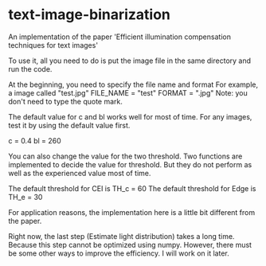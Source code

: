 # text-image-binarization
An implementation of the paper 'Efficient illumination compensation techniques for text images'

To use it, all you need to do is put the image file in
the same directory and run the code.

At the beginning, you need to specify the file name and format
For example, a image called "test.jpg"
	FILE_NAME = "test"
	FORMAT = ".jpg"
Note: you don't need to type the quote mark.

The default value for c and bl works well for most of time. 
For any images, test it by using the default value first.

c = 0.4
bl = 260

You can also change the value for the two threshold. Two functions
are implemented to decide the value for threshold. But they do not
perform as well as the experienced value most of time. 

The default threshold for CEI is TH_c = 60
The default threshold for Edge is TH_e = 30

For application reasons, the implementation here is a little bit
different from the paper.

Right now, the last step (Estimate light distribution) takes a long
time. Because this step cannot be optimized using numpy. However,
there must be some other ways to improve the efficiency. I will work
on it later.
